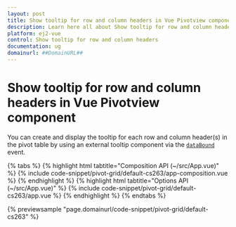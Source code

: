 ```yaml
---
layout: post
title: Show tooltip for row and column headers in Vue Pivotview component | Syncfusion
description: Learn here all about Show tooltip for row and column headers in Syncfusion Vue Pivotview component of Syncfusion Essential JS 2 and more.
platform: ej2-vue
control: Show tooltip for row and column headers 
documentation: ug
domainurl: ##DomainURL##
---
```


# Show tooltip for row and column headers in Vue Pivotview component

You can create and display the tooltip for each row and column header(s) in the pivot table by using an external tooltip component via the [`dataBound`](https://ej2.syncfusion.com/vue/documentation/api/pivotview/#databound) event.

{% tabs %}
{% highlight html tabtitle="Composition API (~/src/App.vue)" %}
{% include code-snippet/pivot-grid/default-cs263/app-composition.vue %}
{% endhighlight %}
{% highlight html tabtitle="Options API (~/src/App.vue)" %}
{% include code-snippet/pivot-grid/default-cs263/app.vue %}
{% endhighlight %}
{% endtabs %}
        
{% previewsample "page.domainurl/code-snippet/pivot-grid/default-cs263" %}